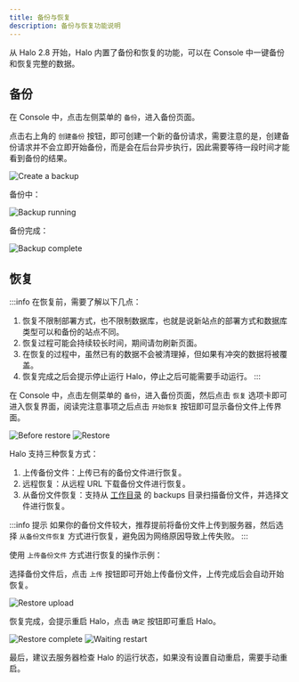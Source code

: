 ```yaml
---
title: 备份与恢复
description: 备份与恢复功能说明
---
```


从 Halo 2.8 开始，Halo 内置了备份和恢复的功能，可以在 Console 中一键备份和恢复完整的数据。

## 备份

在 Console 中，点击左侧菜单的 `备份`，进入备份页面。

点击右上角的 `创建备份` 按钮，即可创建一个新的备份请求，需要注意的是，创建备份请求并不会立即开始备份，而是会在后台异步执行，因此需要等待一段时间才能看到备份的结果。

![Create a backup](/img/user-guide/backup/create-backup.png)

备份中：

![Backup running](/img/user-guide/backup/backup-running.png)

备份完成：

![Backup complete](/img/user-guide/backup/backup-complete.png)

## 恢复

:::info 在恢复前，需要了解以下几点：

1. 恢复不限制部署方式，也不限制数据库，也就是说新站点的部署方式和数据库类型可以和备份的站点不同。
2. 恢复过程可能会持续较长时间，期间请勿刷新页面。
3. 在恢复的过程中，虽然已有的数据不会被清理掉，但如果有冲突的数据将被覆盖。
4. 恢复完成之后会提示停止运行 Halo，停止之后可能需要手动运行。
:::

在 Console 中，点击左侧菜单的 `备份`，进入备份页面，然后点击 `恢复` 选项卡即可进入恢复界面，阅读完注意事项之后点击 `开始恢复` 按钮即可显示备份文件上传界面。

![Before restore](/img/user-guide/backup/before-restore.png)
![Restore](/img/user-guide/backup/restore.png)

Halo 支持三种恢复方式：

1. 上传备份文件：上传已有的备份文件进行恢复。
2. 远程恢复：从远程 URL 下载备份文件进行恢复。
3. 从备份文件恢复：支持从 [工作目录](../getting-started/prepare.md#工作目录) 的 backups 目录扫描备份文件，并选择文件进行恢复。

:::info 提示
如果你的备份文件较大，推荐提前将备份文件上传到服务器，然后选择 `从备份文件恢复` 方式进行恢复，避免因为网络原因导致上传失败。
:::

使用 `上传备份文件` 方式进行恢复的操作示例：

选择备份文件后，点击 `上传` 按钮即可开始上传备份文件，上传完成后会自动开始恢复。

![Restore upload](/img/user-guide/backup/restore-upload.png)

恢复完成，会提示重启 Halo，点击 `确定` 按钮即可重启 Halo。

![Restore complete](/img/user-guide/backup/restore-complete.png)
![Waiting restart](/img/user-guide/backup/waiting-restart.png)

最后，建议去服务器检查 Halo 的运行状态，如果没有设置自动重启，需要手动重启。
